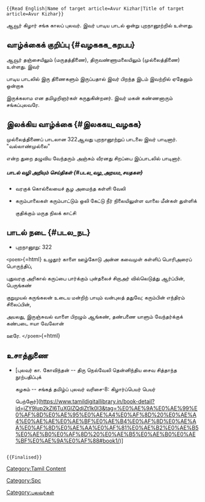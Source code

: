 ```{=mediawiki}
{{Read English|Name of target article=Avur Kizhar|Title of target article=Avur Kizhar}}
```
ஆவூர் கிழார் சங்க காலப் புலவர். இவர் பாடிய பாடல் ஒன்று புறநானூற்றில் உள்ளது.

## வாழ்க்கைக் குறிப்பு {#வழககக_கறபப}

ஆவூர் தஞ்சையிலும் (மருதத்திணை), திருவண்ணாமலையிலும் (முல்லைத்திணை) உள்ளது. இவர்
பாடிய பாடலில் இரு திணைகளும் இருப்பதால் இவர் பிறந்த இடம் இவற்றில் ஏதேனும் ஒன்றாக
இருக்கலாம என தமிழறிஞர்கள் கருதுகின்றனர். இவர் மகன் கண்ணனாரும் சங்கப்புலவரே.

## இலக்கிய வாழ்க்கை {#இலககய_வழகக}

முல்லைத்திணைப் பாடலான 322ஆவது புறநானூற்றுப் பாடலை இவர் பாடினார். \"வல்லாண்முல்லை\"
என்ற துறை தழுவிய வேந்தரும் அஞ்சும் வீரனது சிறப்பை இப்பாடலில் பாடினார்.

##### பாடல் வழி அறியும் செய்திகள் {#படல_வழ_அறயம_சயதகள}

-   வரகுக் கொல்லையைச் சூழ அமைந்த கள்ளி வேலி
-   கரும்பாலைகள் கரும்பாட்டும் ஒலி கேட்டு நீர் நிலையிலுள்ள வாலை மீன்கள் துள்ளிக்
    குதிக்கும் மருத நிலக் காட்சி

## பாடல் நடை {#படல_நட}

-   புறநானூறு: 322

`<poem>`{=html} உழுதூர் காளை ஊழ்கோடு அன்ன கவைமுள் கள்ளிப் பொரிஅரைப் பொருந்திப்,
புதுவரகு அரிகால் கருப்பை பார்க்கும் புன்தலைச் சிறாஅர் வில்லெடுத்து ஆர்ப்பின், பெருங்கண்
குறுமுயல் கருங்கலன் உடைய மன்றிற் பாயும் வன்புலத் ததுவே; கரும்பின் எந்திரம் சிலைப்பின்,
அயலது, இருஞ்சுவல் வாளை பிறழும் ஆங்கண், தண்பணை யாளும் வேந்தர்க்குக் கண்படை ஈயா வேலோன்
ஊரே. `</poem>`{=html}

## உசாத்துணை

-   [புலவர் கா. கோவிந்தன் -- திரு நெல்வேலி தென்னிந்திய சைவ சித்தாந்த நூற்பதிப்புக்
    கழகம் -- சங்கத் தமிழ்ப் புலவர் வரிசை-8: கிழார்ப்பெயர் பெயர்
    பெற்றோர்](https://www.tamildigitallibrary.in/book-detail?id=jZY9lup2kZl6TuXGlZQdjZt1k0l3&tag=%E0%AE%9A%E0%AE%99%E0%AF%8D%E0%AE%95%E0%AE%A4%E0%AF%8D%20%E0%AE%A4%E0%AE%AE%E0%AE%BF%E0%AE%B4%E0%AF%8D%E0%AE%AA%E0%AF%8D%E0%AE%AA%E0%AF%81%E0%AE%B2%E0%AE%B5%E0%AE%B0%E0%AF%8D%20%E0%AE%B5%E0%AE%B0%E0%AE%BF%E0%AE%9A%E0%AF%88#book1/)\]

```{=mediawiki}
{{Finalised}}
```
[Category:Tamil Content](Category:Tamil_Content "wikilink")
[Category:Spc](Category:Spc "wikilink")
[Category:புலவர்கள்](Category:புலவர்கள் "wikilink")
